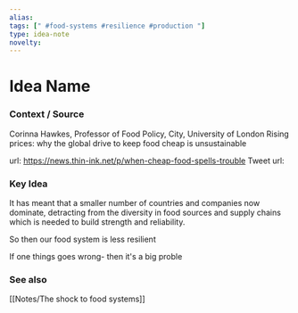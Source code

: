 ```yaml
---
alias: 
tags: [" #food-systems #resilience #production "]
type: idea-note
novelty: 
---
```

# Idea Name

### Context / Source
Corinna Hawkes, Professor of Food Policy, City, University of London
Rising prices: why the global drive to keep food cheap is unsustainable

url: https://news.thin-ink.net/p/when-cheap-food-spells-trouble
Tweet url: 

### Key Idea

It has meant that a smaller number of countries and companies now dominate, detracting from the diversity in food sources and supply chains which is needed to build strength and reliability.

So then our food system is less resilient

If one things goes wrong- then it's a big proble

### See also
[[Notes/The shock to food systems]]